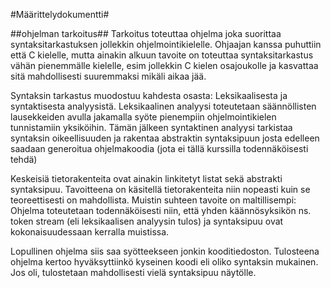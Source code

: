 #Määrittelydokumentti#

##ohjelman tarkoitus##
Tarkoitus toteuttaa ohjelma joka suorittaa syntaksitarkastuksen jollekkin ohjelmointikielelle. Ohjaajan kanssa 
puhuttiin että C kielelle, mutta ainakin alkuun tavoite on toteuttaa syntaksitarkastus vähän pienemmälle 
kielelle, esim jollekkin C kielen osajoukolle ja kasvattaa sitä mahdollisesti suuremmaksi mikäli aikaa jää. 

Syntaksin tarkastus muodostuu kahdesta osasta: Leksikaalisesta ja syntaktisesta analyysistä. Leksikaalinen 
analyysi toteutetaan säännöllisten lausekkeiden avulla jakamalla syöte pienempiin ohjelmointikielen 
tunnistamiin yksiköihin. Tämän jälkeen syntaktinen analyysi tarkistaa syntaksin oikeellisuuden ja rakentaa 
abstraktin syntaksipuun josta edelleen saadaan generoitua ohjelmakoodia (jota ei tällä kurssilla 
todennäköisesti tehdä)

Keskeisiä tietorakenteita ovat ainakin linkitetyt listat sekä abstrakti syntaksipuu. Tavoitteena on käsitellä 
tietorakenteita niin nopeasti kuin se teoreettisesti on mahdollista. Muistin suhteen tavoite on maltillisempi: 
Ohjelma toteutetaan todennäköisesti niin, että yhden käännösyksikön ns. token stream (eli leksikaalisen 
analyysin tulos) ja syntaksipuu ovat kokonaisuudessaan kerralla muistissa.

Lopullinen ohjelma siis saa syötteekseen jonkin kooditiedoston. Tulosteena ohjelma kertoo hyväksyttiinkö 
kyseinen koodi eli oliko syntaksin mukainen. Jos oli, tulostetaan mahdollisesti vielä syntaksipuu näytölle.




